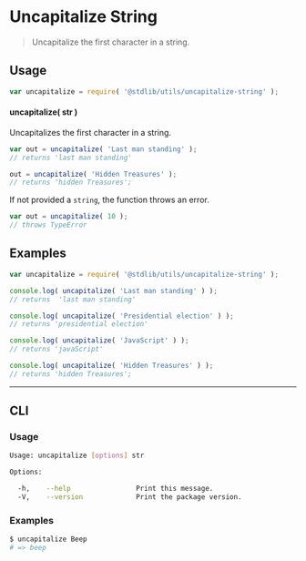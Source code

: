 # Uncapitalize String

> Uncapitalize the first character in a string.

<!-- <usage> -->

## Usage

``` javascript
var uncapitalize = require( '@stdlib/utils/uncapitalize-string' );
```

#### uncapitalize( str )

Uncapitalizes the first character in a string.

``` javascript
var out = uncapitalize( 'Last man standing' );
// returns 'last man standing'

out = uncapitalize( 'Hidden Treasures' );
// returns 'hidden Treasures';
```

If not provided a `string`, the function throws an error.

``` javascript
var out = uncapitalize( 10 );
// throws TypeError
```

<!-- </usage> -->

<!-- <examples> -->

## Examples

``` javascript
var uncapitalize = require( '@stdlib/utils/uncapitalize-string' );

console.log( uncapitalize( 'Last man standing' ) );
// returns  'last man standing'

console.log( uncapitalize( 'Presidential election' ) );
// returns 'presidential election'

console.log( uncapitalize( 'JavaScript' ) );
// returns 'javaScript'

console.log( uncapitalize( 'Hidden Treasures' ) );
// returns 'hidden Treasures';
```

<!-- </examples> -->

<!-- <cli> -->

---
## CLI

<!-- <usage> -->

### Usage

``` bash
Usage: uncapitalize [options] str

Options:

  -h,    --help                Print this message.
  -V,    --version             Print the package version.
```

<!-- </usage> -->

<!-- <examples> -->

### Examples

``` bash
$ uncapitalize Beep
# => beep
```

<!-- </examples> -->

<!-- </cli> -->

<!-- <links> -->

<!-- </links> -->
